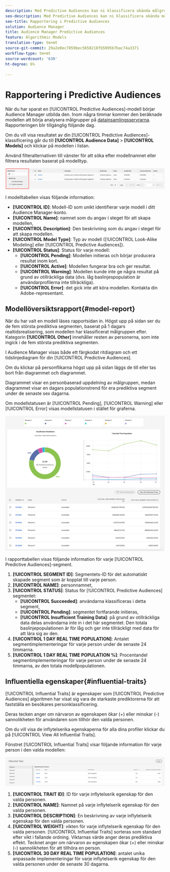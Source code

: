 ```yaml
---
description: Med Predictive Audiences kan ni klassificera okända målgrupper i distinkta personas i realtid med datavetenskap.
seo-description: Med Predictive Audiences kan ni klassificera okända målgrupper i distinkta personas i realtid med datavetenskap.
seo-title: Rapportering i Predictive Audiences
solution: Audience Manager
title: Audience Manager Predictive Audiences
feature: Algorithmic Models
translation-type: tm+mt
source-git-commit: 29a2e0ec7859bec5658218fb5095b7bac74a3371
workflow-type: tm+mt
source-wordcount: '630'
ht-degree: 6%

---
```



# Rapportering i Predictive Audiences

När du har sparat en [!UICONTROL Predictive Audiences]-modell börjar Audience Manager utbilda den. Inom några timmar kommer den beräknade modellen att börja analysera målgrupper på [datainsamlingsservrarna](https://docs.adobe.com/content/help/en/audience-manager/user-guide/reference/system-components/components-data-collection.html#dcs-pcs). Rapporteringen blir tillgänglig följande dag.

Om du vill visa resultatet av din [!UICONTROL Predictive Audiences]-klassificering går du till **[!UICONTROL Audience Data]** > **[!UICONTROL Models]** och klickar på modellen i listan.

Använd filteralternativen till vänster för att söka efter modellnamnet eller filtrera resultaten baserat på modelltyp.

![prediktiv-audiences-filter](assets/predictive-audiences-filter-models.png)

I modelltabellen visas följande information:

* **[!UICONTROL ID]**: Modell-ID som unikt identifierar varje modell i ditt Audience Manager-konto.
* **[!UICONTROL Name]**: namnet som du angav i steget för att skapa modellen,
* **[!UICONTROL Description]**: Den beskrivning som du angav i steget för att skapa modellen.
* **[!UICONTROL Model Type]**: Typ av modell ([!UICONTROL Look-Alike Modeling] eller  [!UICONTROL Predictive Audiences]).
* **[!UICONTROL Status]**: Status för varje modell:
   * **[!UICONTROL Pending]**: Modellen initieras och börjar producera resultat inom kort.
   * **[!UICONTROL Active]**: Modellen fungerar bra och ger resultat.
   * **[!UICONTROL Warning]**: Modellen kunde inte ge några resultat på grund av otillräckliga data (dvs. låg baslinjespopulation är användarprofilerna inte tillräckliga).
   * **[!UICONTROL Error]**: det gick inte att köra modellen. Kontakta din Adobe-representant.

## Modellöversiktsrapport{#model-report}

När du har valt en modell läses rapportsidan in. Högst upp på sidan ser du de fem största prediktiva segmenten, baserat på 1 dagars realtidsrealisering, som modellen har klassificerat målgruppen efter. Kategorin **[!UICONTROL Other]** innehåller resten av personerna, som inte ingick i de fem största prediktiva segmenten.

I Audience Manager visas både ett färgkodat ritdiagram och ett tidslinjediagram för din [!UICONTROL Predictive Audiences].

Om du klickar på personflikarna högst upp på sidan läggs de till eller tas bort från diagrammet och diagrammet.

Diagrammet visar en personbaserad uppdelning av målgruppen, medan diagrammet visar en dagars populationstrend för era prediktiva segment under de senaste sex dagarna.

Om modellstatusen är [!UICONTROL Pending], [!UICONTROL Warning] eller [!UICONTROL Error] visas modellstatusen i stället för graferna.

![smart-persona-rapport](assets/predictive-audiences-report.png)

I rapporttabellen visas följande information för varje [!UICONTROL Predictive Audiences]-segment.

1. **[!UICONTROL SEGMENT ID]**: Segmentets-ID för det automatiskt skapade segment som är kopplat till varje person.
1. **[!UICONTROL NAME]**: personnamnet,
1. **[!UICONTROL STATUS]**: Status för  [!UICONTROL Predictive Audiences] segmentet:
   * **[!UICONTROL Succeeded]**: användarna klassificeras i detta segment,
   * **[!UICONTROL Pending]**: segmentet fortfarande initieras,
   * **[!UICONTROL Insufficient Training Data]**: på grund av otillräckliga data delas användarna inte in i det här segmentet. Den totala baslinjepopulationen är för låg och ger inte tillräckligt med data för att lära sig av den.
1. **[!UICONTROL 1 DAY REAL TIME POPULATION]**: Antalet segmentimplementeringar för varje person under de senaste 24 timmarna.
1. **[!UICONTROL 1 DAY REAL TIME POPULATION %]**: Procentandel segmentimplementeringar för varje person under de senaste 24 timmarna, av den totala modellpopulationen.

## Influentiella egenskaper{#influential-traits}

[!UICONTROL Influential Traits] är egenskaper som  [!UICONTROL Predictive Audiences] algoritmen har visat sig vara de starkaste prediktorerna för att fastställa en besökares personklassificering.

Deras tecken anger om närvaron av egenskapen ökar (+) eller minskar (-) sannolikheten för användaren som tillhör den valda personen.

Om du vill visa de inflytelserika egenskaperna för alla dina profiler klickar du på [!UICONTROL View All Influential Traits].

Fönstret [!UICONTROL Influential Traits] visar följande information för varje person i den valda modellen:

![influential-traits](assets/predictive-audiences-influential-traits.png)

1. **[!UICONTROL TRAIT ID]**: ID för varje inflytelserik egenskap för den valda personen.
1. **[!UICONTROL NAME]**: Namnet på varje inflytelserik egenskap för den valda personen.
1. **[!UICONTROL DESCRIPTION]**: En beskrivning av varje inflytelserik egenskap för den valda personen.
1. **[!UICONTROL WEIGHT]**: vikten för varje inflytelserik egenskap för den valda personen. [!UICONTROL Influential Traits] sorteras som standard efter vikt i fallande ordning.  Viktarnas värde anger deras prediktiva effekt. Tecknet anger om närvaron av egenskapen ökar (+) eller minskar (-) sannolikheten för att tillhöra en person.
1. **[!UICONTROL 30 DAY REAL TIME POPULATION]**: antalet unika anpassade implementeringar för varje inflytelserik egenskap för den valda personen under de senaste 30 dagarna.
